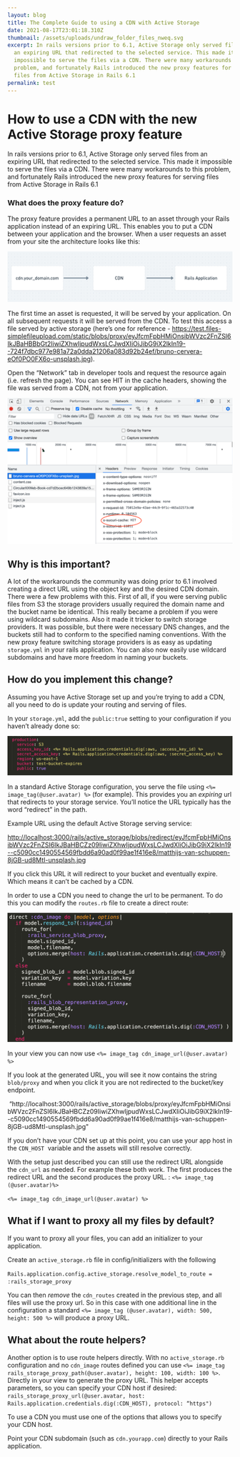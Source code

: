 ```yaml
---
layout: blog
title: The Complete Guide to using a CDN with Active Storage
date: 2021-08-17T23:01:18.310Z
thumbnail: /assets/uploads/undraw_folder_files_nweq.svg
excerpt: In rails versions prior to 6.1, Active Storage only served files from
  an expiring URL that redirected to the selected service. This made it
  impossible to serve the files via a CDN. There were many workarounds to this
  problem, and fortunately Rails introduced the new proxy features for serving
  files from Active Storage in Rails 6.1
permalink: test
---
```

# How to use a CDN with the new Active Storage proxy feature 

In rails versions prior to 6.1, Active Storage only served files from an expiring URL that redirected to the selected service. This made it impossible to serve the files via a CDN. There were many workarounds to this problem, and fortunately Rails introduced the new proxy features for serving files from Active Storage in Rails 6.1

### What does the proxy feature do?

The proxy feature provides a permanent URL to an asset through your Rails application instead of an expiring URL. This enables you to put a CDN between your application and the browser. When a user requests an asset from your site the architecture looks like this: 

![](/assets/uploads/basic_cdn_architecture_screenshot.png)

The first time an asset is requested, it will be served by your application. On all subsequent requests it will be served from the CDN. To test this access a file served by active storage (here’s one for reference - <https://test.files-simplefileupload.com/static/blobs/proxy/eyJfcmFpbHMiOnsibWVzc2FnZSI6IkJBaHBBbGt2IiwiZXhwIjpudWxsLCJwdXIiOiJibG9iX2lkIn19--724f7dbc977e981a72a0dda21206a083d92b24ef/bruno-cervera-eOf0PO0FX6o-unsplash.jpg>).

Open the “Network” tab in developer tools and request the resource again (i.e. refresh the page). You can see HIT in the cache headers, showing the file was served from a CDN, not from your application. 

![](/assets/uploads/cache_hit.png)

## Why is this important?

A lot of the workarounds the community was doing prior to 6.1 involved creating a direct URL using the object key and the desired CDN domain. There were a few problems with this. First of all, if you were serving public files from S3 the storage providers usually required the domain name and the bucket name be identical. This really became a problem if you were using wildcard subdomains. Also it made it tricker to switch storage providers. It was possible, but there were necessary DNS changes, and the buckets still had to conform to the specified naming conventions. With the new proxy feature switching storage providers is as easy as updating `storage.yml` in your rails application. You can also now easily use wildcard subdomains and have more freedom in naming your buckets. 

## How do you implement this change?

Assuming you have Active Storage set up and you’re trying to add a CDN, all you need to do is update your routing and serving of files. 

In your `storage.yml`, add the `public:true` setting to your configuration if you haven’t already done so:  

![](/assets/uploads/storageyml_screenshot.png)

In a standard Active Storage configuration, you serve the file using 
`<%= image_tag(@user.avatar) %>` (for example). This provides you an *expiring* url that redirects to your storage service. You’ll notice the URL typically has the word “redirect” in the path. 

Example URL using the default Active Storage serving service: 

<http://localhost:3000/rails/active_storage/blobs/redirect/eyJfcmFpbHMiOnsibWVzc2FnZSI6IkJBaHBCZz09IiwiZXhwIjpudWxsLCJwdXIiOiJibG9iX2lkIn19--c5090cc1490554569fbdd6a90ad0f99ae1f416e8/matthijs-van-schuppen-8jGB-ud8MtI-unsplash.jpg>

If you click this URL it will redirect to your bucket and eventually expire. Which means it can’t be cached by a CDN. 

In order to use a CDN you need to change the url to be permanent. To do this you can modify the `routes.rb` file to create a direct route: 

![](/assets/uploads/cdn_routes_screenshot.png)

In your view you can now use `<%= image_tag cdn_image_url(@user.avatar) %>`

If you look at the generated URL, you will see it now contains the string `blob/proxy` and when you click it you are not redirected to the bucket/key endpoint. 

 “http://localhost:3000/rails/active_storage/blobs/proxy/eyJfcmFpbHMiOnsibWVzc2FnZSI6IkJBaHBCZz09IiwiZXhwIjpudWxsLCJwdXIiOiJibG9iX2lkIn19--c5090cc1490554569fbdd6a90ad0f99ae1f416e8/matthijs-van-schuppen-8jGB-ud8MtI-unsplash.jpg"

If you don’t have your CDN set up at this point, you can use your app host in the `CDN_HOST`  variable and the assets will still resolve correctly. 

With the setup just described you can still use the redirect URL alongside the `cdn_url` as needed. For example these both work. The first produces the redirect URL and the second produces the proxy URL. :
`<%= image_tag (@user.avatar)%>`

`<%= image_tag cdn_image_url(@user.avatar) %>`

## What if I want to proxy all my files by default?

If you want to proxy all your files, you can add an initializer to your application. 

Create an `active_storage.rb` file in config/initializers with the following

`Rails.application.config.active_storage.resolve_model_to_route = :rails_storage_proxy` 

You can then *remove* the `cdn_routes` created in the previous step, and all files will use the proxy url. So in this case with one additional line in the configuration a standard `<%= image_tag (@user.avatar), width: 500, height: 500 %>` will produce a proxy URL. 

## What about the route helpers?

Another option is to use route helpers directly. With no `active_storage.rb `configuration and no `cdn_image` routes defined you can use `<%= image_tag rails_storage_proxy_path(@user.avatar), height: 100, width: 100 %>`. Directly in your view to generate the proxy URL. This helper accepts parameters, so you can specify your CDN host if desired: `rails_storage_proxy_url(@user.avatar, host: Rails.application.credentials.dig(:CDN_HOST), protocol: “https")`

To use a CDN you must use one of the options that allows you to specify your CDN host. 

Point your CDN subdomain (such as `cdn.yourapp.com`) directly to your Rails application.